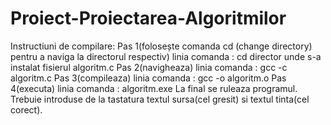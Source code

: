 # Proiect-Proiectarea-Algoritmilor

Instructiuni de compilare:
Pas 1(folosește comanda cd (change directory) pentru a naviga la directorul respectiv)
linia comanda : cd director unde s-a instalat fisierul algoritm.c
Pas 2(navigheaza)
linia comanda : gcc -c algoritm.c
Pas 3(compileaza)
linia comanda : gcc -o algoritm.o
Pas 4(executa)
linia comanda : algoritm.exe
La final se ruleaza programul. Trebuie introduse de la tastatura textul sursa(cel gresit) si textul tinta(cel corect).
